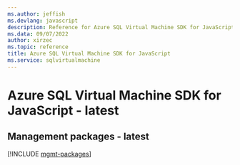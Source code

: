 ```yaml
---
ms.author: jeffish
ms.devlang: javascript
description: Reference for Azure SQL Virtual Machine SDK for JavaScript
ms.data: 09/07/2022
author: xirzec
ms.topic: reference
title: Azure SQL Virtual Machine SDK for JavaScript
ms.service: sqlvirtualmachine
---
```

# Azure SQL Virtual Machine SDK for JavaScript - latest

## Management packages - latest
[!INCLUDE [mgmt-packages](sql-virtual-machine-mgmt-index.md)]